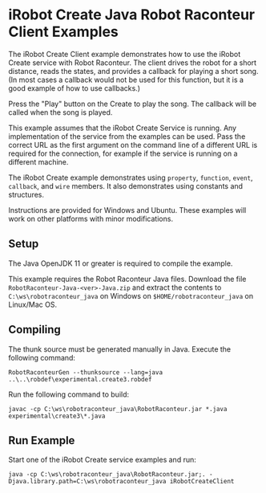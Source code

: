 # iRobot Create Java Robot Raconteur Client Examples

The iRobot Create Client example demonstrates how to use the iRobot Create service with Robot Raconteur.
The client drives the robot for a short distance, reads the states, and provides a callback for playing
a short song. (In most cases a callback would not be used for this function, but it is a good example of how to use callbacks.)

Press the "Play" button on the Create to play the song. The callback will be called when the song is played.

This example assumes that the iRobot Create Service is running. Any implementation of the service from the examples
can be used. Pass the correct URL as the first argument on the
command line of a different URL is required for the connection, for example if the service is running on a different
machine.

The iRobot Create example demonstrates using `property`, `function`, `event`, `callback`, and `wire` members.
It also demonstrates using constants and structures.

Instructions are provided for Windows and Ubuntu. These examples will work
on other platforms with minor modifications.

## Setup

The Java OpenJDK 11 or greater is required to compile the example.

This example requires the Robot Raconteur Java files. Download the file `RobotRaconteur-Java-<ver>-Java.zip` and
extract the contents to `C:\ws\robotraconteur_java` on Windows on `$HOME/robotraconteur_java` on Linux/Mac OS.

## Compiling

The thunk source must be generated manually in Java. Execute the following command:

```
RobotRaconteurGen --thunksource --lang=java ..\..\robdef\experimental.create3.robdef
```

Run the following command to build:

```
javac -cp C:\ws\robotraconteur_java\RobotRaconteur.jar *.java experimental\create3\*.java
```

## Run Example

Start one of the iRobot Create service examples and run:

```
java -cp C:\ws\robotraconteur_java\RobotRaconteur.jar;. -Djava.library.path=C:\ws\robotraconteur_java iRobotCreateClient
```
